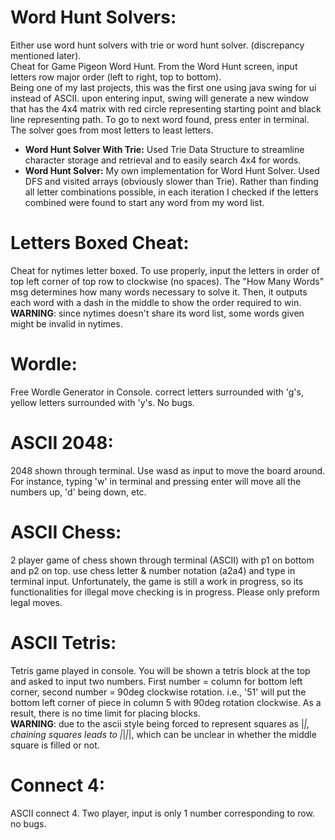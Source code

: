 # Word Hunt Solvers:
Either use word hunt solvers with trie or word hunt solver. (discrepancy mentioned later). <br />
Cheat for Game Pigeon Word Hunt. From the Word Hunt screen, input letters row major order (left to right, top to bottom). <br />
Being one of my last projects, this was the first one using java swing for ui instead of ASCII. upon entering input, swing will generate a new window that has the 4x4 matrix with red circle representing starting point and black line representing path. To go to next word found, press enter in terminal. <br />
The solver goes from most letters to least letters.

 - **Word Hunt Solver With Trie:** Used Trie Data Structure to streamline character storage and retrieval and to easily search 4x4 for words.
 - **Word Hunt Solver:** My own implementation for Word Hunt Solver. Used DFS and visited arrays (obviously slower than Trie). Rather than finding all letter combinations possible, in each iteration I checked if the letters combined were found to start any word from my word list.
 #

# Letters Boxed Cheat:
Cheat for nytimes letter boxed. To use properly, input the letters in order of top left corner of top row to clockwise (no spaces). The "How Many Words" msg determines how many words necessary to solve it. Then, it outputs each word with a dash in the middle to show the order required to win. <br />
**WARNING**: since nytimes doesn't share its word list, some words given might be invalid in nytimes.
#

# Wordle:
Free Wordle Generator in Console. correct letters surrounded with 'g's, yellow letters surrounded with 'y's. No bugs.
#

# ASCII 2048:
2048 shown through terminal. Use wasd as input to move the board around. For instance, typing 'w' in terminal and pressing enter will move all the numbers up, 'd' being down, etc.
#

# ASCII Chess: 
2 player game of chess shown through terminal (ASCII) with p1 on bottom and p2 on top. use chess letter & number notation (a2a4) and type in terminal input. 
Unfortunately, the game is still a work in progress, so its functionalities for illegal move checking is in progress. Please only preform legal moves.
#

# ASCII Tetris:
Tetris game played in console. You will be shown a tetris block at the top and asked to input two numbers. First number = column for bottom left corner, second number = 90deg clockwise rotation. i.e., '51' will put the bottom left corner of piece in column 5 with 90deg rotation clockwise. As a result, there is no time limit for placing blocks. <br />
**WARNING**: due to the ascii style being forced to represent squares as |_|, chaining squares leads to |_|_|_|, which can be unclear in whether the middle square is filled or not.
#

# Connect 4:
ASCII connect 4. Two player, input is only 1 number corresponding to row. no bugs.
#

